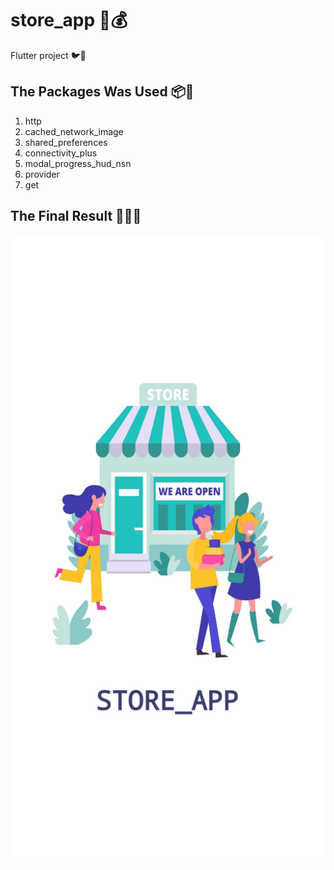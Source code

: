 # store_app 🏪💰

Flutter project 🐦📱

## The Packages Was Used 📦🧰

1) http  
2) cached_network_image  
3) shared_preferences  
4) connectivity_plus  
5) modal_progress_hud_nsn  
6) provider  
7) get  

## The Final Result 🤯😎🔥  

<img src="project_result_image/1696869428595.jpg">  

